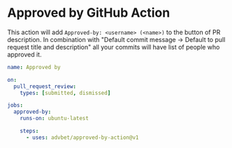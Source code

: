 # Approved by GitHub Action

This action will add `Approved-by: <username> (<name>)` to the button of PR description. 
In combination with "Default commit message -> Default to pull request title and description" all your commits will have list of people who approved it.

```yml
name: Approved by

on:
  pull_request_review:
    types: [submitted, dismissed]

jobs:
  approved-by:
    runs-on: ubuntu-latest

    steps:
      - uses: advbet/approved-by-action@v1
```
